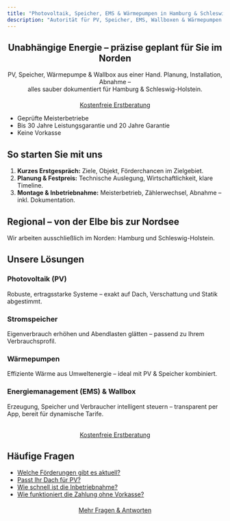 ```yaml
---
title: "Photovoltaik, Speicher, EMS & Wärmepumpen in Hamburg & Schleswig-Holstein | OWN THE SUN"
description: "Autorität für PV, Speicher, EMS, Wallboxen & Wärmepumpen – ausschließlich in Hamburg und Schleswig-Holstein. Professionelle und persönliche Beratung, geprüfte Meisterbetriebe, keine Vorkasse."
---
```


<section class="hero" style="text-align:center;">
  <h1>Unabhängige Energie – präzise geplant für Sie im Norden</h1>
  <p>PV, Speicher, Wärmepumpe &amp; Wallbox aus einer Hand. Planung, Installation, Abnahme –<br> alles sauber dokumentiert für Hamburg &amp; Schleswig-Holstein.</p>
  <p style="margin: 1.25rem 0 0;">
    <a class="btn btn-lg" href="/kontakt/">Kostenfreie Erstberatung</a>
  </p>
</section>

<section class="trust" aria-label="Vertrauen">
  <ul>
    <li>Geprüfte Meisterbetriebe</li>
    <li>Bis 30 Jahre Leistungsgarantie und 20 Jahre Garantie</li>
    <li>Keine Vorkasse</li>
  </ul>
</section>

<section class="steps">
  <h2>So starten Sie mit uns</h2>
  <ol>
    <li><strong>Kurzes Erstgespräch:</strong> Ziele, Objekt, Förderchancen im Zielgebiet.</li>
    <li><strong>Planung &amp; Festpreis:</strong> Technische Auslegung, Wirtschaftlichkeit, klare Timeline.</li>
    <li><strong>Montage &amp; Inbetriebnahme:</strong> Meisterbetrieb, Zählerwechsel, Abnahme – inkl. Dokumentation.</li>
  </ol>
</section>

<section class="region">
  <h2>Regional – von der Elbe bis zur Nordsee</h2>
  <p>Wir arbeiten ausschließlich im Norden: Hamburg und Schleswig-Holstein.</p>
</section>

<section class="products">
  <h2>Unsere Lösungen</h2>

  <h3>Photovoltaik (PV)</h3>
  <p>Robuste, ertragsstarke Systeme – exakt auf Dach, Verschattung und Statik abgestimmt.</p>

  <h3>Stromspeicher</h3>
  <p>Eigenverbrauch erhöhen und Abendlasten glätten – passend zu Ihrem Verbrauchsprofil.</p>

  <h3>Wärmepumpen</h3>
  <p>Effiziente Wärme aus Umweltenergie – ideal mit PV &amp; Speicher kombiniert.</p>

  <h3>Energiemanagement (EMS) &amp; Wallbox</h3>
  <p>Erzeugung, Speicher und Verbraucher intelligent steuern – transparent per App, bereit für dynamische Tarife.</p>

  <!-- ZENTRIERTER CTA unter "Produkte" -->
  <p style="text-align:center; margin: 2rem 0 0;">
    <a class="btn btn-lg" href="/kontakt/">Kostenfreie Erstberatung</a>
  </p>
</section>

<section class="faq-teaser">
  <h2>Häufige Fragen</h2>
  <ul>
    <li><a href="/faq/#foerderung">Welche Förderungen gibt es aktuell?</a></li>
    <li><a href="/faq/#dach">Passt Ihr Dach für PV?</a></li>
    <li><a href="/faq/#zeit">Wie schnell ist die Inbetriebnahme?</a></li>
    <li><a href="/faq/#zahlung">Wie funktioniert die Zahlung ohne Vorkasse?</a></li>
  </ul>

  <!-- ZENTRIERTER FAQ-Button -->
  <p style="text-align:center; margin: 1.25rem 0 0;">
    <a class="btn-secondary" href="/faq/">Mehr Fragen &amp; Antworten</a>
  </p>
</section>
